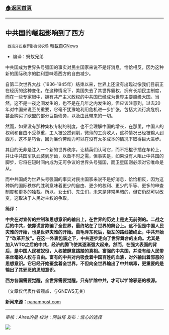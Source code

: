 ###  [:house:返回首頁](https://github.com/ourhimalayas/txt)
---


## 中共国的崛起影响到了西方
` 西班牙巴塞罗那喜悦农场` [轉載自GNews](https://gnews.org/zh-hans/1548728/)

- 编译：蚂蚁兄弟


中共国成为世界头号强国的事实对民主国家来说不是好消息，恰恰相反，因为这种新的国际秩序的胜利意味着西方的自由减少。

自第二次世界大战（1936-1945年）结束以来，世界上还没有出现过像我们目前正在经历的这种变化，在这种情况下，美国失去了其世界霸权，拥有长期民主制度，而在一些专家眼中，拥有共产主义政权的中共国已经成为世界主要超级大国。当然，这不是一夜之间发生的，也不是在几年之内发生的，但应该注意到，过去20年对中国来说至关重要，它毫不犹豫地利用危机进一步扩张，包括大流行病危机，甚至购买了欧盟的部分巨额债务，以及由此带来的一切。

然而，如果没有那种集权专制的制度，也不会理解中国的增长，在那里，中国人的权利和自由不受尊重，工人被公然剥削，微薄的工资收入，这种情况已经被输入到西方，这不是巧合，因为廉价劳动力可以在没有太多成本的情况下取得巨大进步。

其目的无非是注入一个新的世界秩序，让精英们认可它，而不把棍子插在车轮上，并让中共国军队武装到牙齿，以备不时之需，但事实是，如果没有人阻止中共国的脚步，它将在短时间内成为无可争议的世界头号强国，而卫星国则必须对它唯命是从。

而中共国成为世界头号强国的事实对民主国家来说不是好消息，恰恰相反，因为这种新的国际秩序的胜利意味着更少的自由、更少的权利、更少的平等、更多的审查制度和更多的独裁。所以，女士们、先生们，未来是非常黑暗的，但它仍然可以改变，这取决于人民对主权的争取。

**简评：**

**中共在对宣传的控制和思想意识的输出上，在世界的历史上是史无前例的。二战之后的中共，依靠谎言欺骗了全世界，最终站在了世界的舞台上。这不但是中国人民灾难的开始，也是世界灾难的开始。自毛泽东死后，极左的路线被终止，中共开始了“改革开放”。在这一外表包装之下，中共逐步走向了世界舞台的主角。尤其是加入WTO之后的中共，经济的腾飞使其逐渐强大起来。然而，在强大表面的背后，是中国人民被奴役，人权被肆意践踏的真相。富强的中共国，并没有给人民带来丝毫的人权与自由。富有的中共对内吸食着中国百姓的血液，对外输出着邪恶的思想意识。它已经开始蚕食着全世界，不但向全世界输出了中共病毒，更重要的是输出了其邪恶的思想意识。**

**西方各国需要觉醒，全世界需要觉醒。只有铲除中共，才可以铲除邪恶的根源。**

（文章仅代表作者观点，与GNEWS无关）

**新闻来源：**[panampost.com](https://panampost.com/editor/2021/09/17/el-ascenso-de-china/)

* * *

*审核：Aires的星*
*校对：阿伯塔*
*发布：信心的选择*

![](https://assets.gnews.org/wp-content/uploads/2021/09/GNEWS_CH..jpeg)

